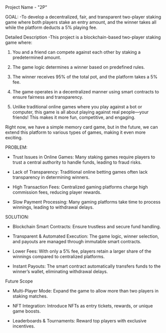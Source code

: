 Project Name - "2P"

GOAL:
-To develop a decentralized, fair, and transparent two-player staking game where both players stake an entry amount, and the winner takes all while the platform deducts a 5% playing fee.

Detailed Description
-This project is a blockchain-based two-player staking game where:

1. You and a friend can compete against each other by staking a predetermined amount.

2. The game logic determines a winner based on predefined rules.

3. The winner receives 95% of the total pot, and the platform takes a 5% fee.

4. The game operates in a decentralized manner using smart contracts to ensure fairness and transparency.

5. Unlike traditional online games where you play against a bot or computer, this game is all about playing against real people—your friends! This makes it more fun, competitive, and engaging.

Right now, we have a simple memory card game, but in the future, we can extend this platform to various types of games, making it even more exciting.

PROBLEM:
- Trust Issues in Online Games: Many staking games require players to trust a central authority to handle funds, leading to fraud risks.

- Lack of Transparency: Traditional online betting games often lack transparency in determining winners.

- High Transaction Fees: Centralized gaming platforms charge high commission fees, reducing player rewards.

- Slow Payment Processing: Many gaming platforms take time to process winnings, leading to withdrawal delays.

SOLUTION:
- Blockchain Smart Contracts: Ensure trustless and secure fund handling.

- Transparent & Automated Execution: The game logic, winner selection, and payouts are managed through immutable smart contracts.

- Lower Fees: With only a 5% fee, players retain a larger share of the winnings compared to centralized platforms.

- Instant Payouts: The smart contract automatically transfers funds to the winner’s wallet, eliminating withdrawal delays.

Future Scope
- Multi-Player Mode: Expand the game to allow more than two players in staking matches.

- NFT Integration: Introduce NFTs as entry tickets, rewards, or unique game boosts.

- Leaderboards & Tournaments: Reward top players with exclusive incentives.
